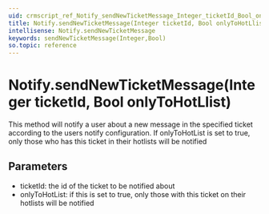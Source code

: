 ```yaml
---
uid: crmscript_ref_Notify_sendNewTicketMessage_Integer_ticketId_Bool_onlyToHotLlist
title: Notify.sendNewTicketMessage(Integer ticketId, Bool onlyToHotLlist)
intellisense: Notify.sendNewTicketMessage
keywords: sendNewTicketMessage(Integer,Bool)
so.topic: reference
---
```


# Notify.sendNewTicketMessage(Integer ticketId, Bool onlyToHotLlist)

This method will notify a user about a new message in the specified ticket according to the users notify configuration. If onlyToHotList is set to true, only those who has this ticket in their hotlists will be notified

## Parameters

* ticketId: the id of the ticket to be notified about
* onlyToHotList: if this is set to true, only those with this ticket on their hotlists will be notified

